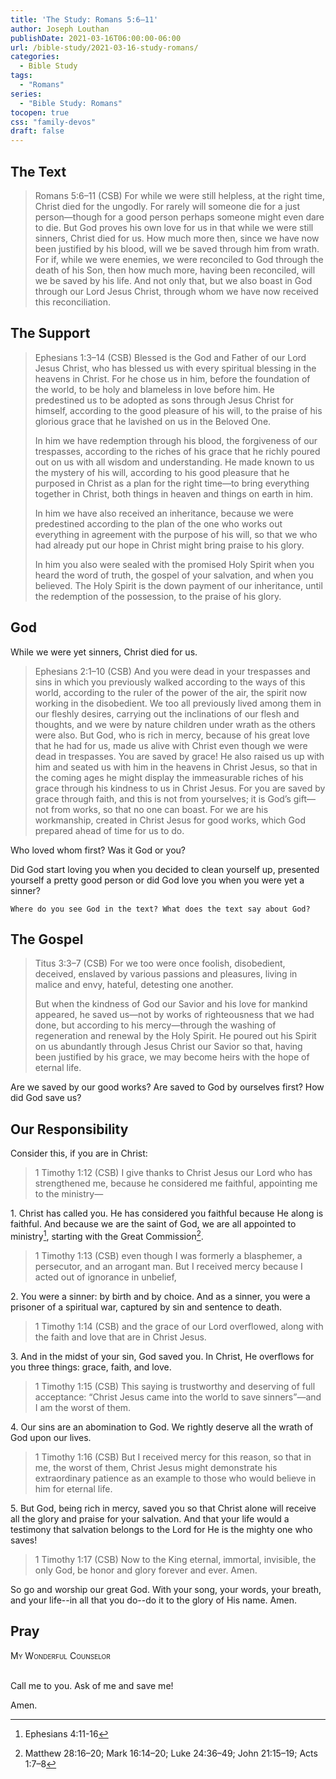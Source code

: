 ```yaml
---
title: 'The Study: Romans 5:6–11'
author: Joseph Louthan
publishDate: 2021-03-16T06:00:00-06:00
url: /bible-study/2021-03-16-study-romans/
categories:
  - Bible Study
tags:
  - "Romans"
series:
  - "Bible Study: Romans"
tocopen: true
css: "family-devos"
draft: false
---
```

## The Text

>Romans 5:6–11 (CSB) For while we were still helpless, at the right time, Christ died for the ungodly. For rarely will someone die for a just person—though for a good person perhaps someone might even dare to die. But God proves his own love for us in that while we were still sinners, Christ died for us. How much more then, since we have now been justified by his blood, will we be saved through him from wrath. For if, while we were enemies, we were reconciled to God through the death of his Son, then how much more, having been reconciled, will we be saved by his life. And not only that, but we also boast in God through our Lord Jesus Christ, through whom we have now received this reconciliation.

## The Support

>Ephesians 1:3–14 (CSB) Blessed is the God and Father of our Lord Jesus Christ, who has blessed us with every spiritual blessing in the heavens in Christ. For he chose us in him, before the foundation of the world, to be holy and blameless in love before him. He predestined us to be adopted as sons through Jesus Christ for himself, according to the good pleasure of his will, to the praise of his glorious grace that he lavished on us in the Beloved One.
>
>In him we have redemption through his blood, the forgiveness of our trespasses, according to the riches of his grace that he richly poured out on us with all wisdom and understanding. He made known to us the mystery of his will, according to his good pleasure that he purposed in Christ as a plan for the right time—to bring everything together in Christ, both things in heaven and things on earth in him.
>
>In him we have also received an inheritance, because we were predestined according to the plan of the one who works out everything in agreement with the purpose of his will, so that we who had already put our hope in Christ might bring praise to his glory.
>
>In him you also were sealed with the promised Holy Spirit when you heard the word of truth, the gospel of your salvation, and when you believed. The Holy Spirit is the down payment of our inheritance, until the redemption of the possession, to the praise of his glory.

## God

While we were yet sinners, Christ died for us.

>Ephesians 2:1–10 (CSB) And you were dead in your trespasses and sins in which you previously walked according to the ways of this world, according to the ruler of the power of the air, the spirit now working in the disobedient. We too all previously lived among them in our fleshly desires, carrying out the inclinations of our flesh and thoughts, and we were by nature children under wrath as the others were also. But God, who is rich in mercy, because of his great love that he had for us, made us alive with Christ even though we were dead in trespasses. You are saved by grace! He also raised us up with him and seated us with him in the heavens in Christ Jesus, so that in the coming ages he might display the immeasurable riches of his grace through his kindness to us in Christ Jesus. For you are saved by grace through faith, and this is not from yourselves; it is God’s gift—not from works, so that no one can boast. For we are his workmanship, created in Christ Jesus for good works, which God prepared ahead of time for us to do.

Who loved whom first? Was it God or you?

Did God start loving you when you decided to clean yourself up, presented yourself a pretty good person or did God love you when you were yet a sinner?

`Where do you see God in the text? What does the text say about God?`

## The Gospel

>Titus 3:3–7 (CSB) For we too were once foolish, disobedient, deceived, enslaved by various passions and pleasures, living in malice and envy, hateful, detesting one another.
>
>But when the kindness of God our Savior and his love for mankind appeared, he saved us—not by works of righteousness that we had done, but according to his mercy—through the washing of regeneration and renewal by the Holy Spirit. He poured out his Spirit on us abundantly through Jesus Christ our Savior so that, having been justified by his grace, we may become heirs with the hope of eternal life.

Are we saved by our good works? Are saved to God by ourselves first? How did God save us?

## Our Responsibility

Consider this, if you are in Christ:

>1 Timothy 1:12 (CSB) I give thanks to Christ Jesus our Lord who has strengthened me, because he considered me faithful, appointing me to the ministry—

1\. Christ has called you. He has considered you faithful because He along is faithful. And because we are the saint of God, we are all appointed to ministry[^1], starting with the Great Commission[^2].

>1 Timothy 1:13 (CSB) even though I was formerly a blasphemer, a persecutor, and an arrogant man. But I received mercy because I acted out of ignorance in unbelief,

2\. You were a sinner: by birth and by choice. And as a sinner, you were a prisoner of a spiritual war, captured by sin and sentence to death.

>1 Timothy 1:14 (CSB) and the grace of our Lord overflowed, along with the faith and love that are in Christ Jesus.

3\. And in the midst of your sin, God saved you. In Christ, He overflows for you three things: grace, faith, and love. 

>1 Timothy 1:15 (CSB) This saying is trustworthy and deserving of full acceptance: “Christ Jesus came into the world to save sinners”—and I am the worst of them.

4\. Our sins are an abomination to God. We rightly deserve all the wrath of God upon our lives.

>1 Timothy 1:16 (CSB) But I received mercy for this reason, so that in me, the worst of them, Christ Jesus might demonstrate his extraordinary patience as an example to those who would believe in him for eternal life.

5\. But God, being rich in mercy, saved you so that Christ alone will receive all the glory and praise for your salvation. And that your life would a testimony that salvation belongs to the Lord for He is the mighty one who saves!

>1 Timothy 1:17 (CSB) Now to the King eternal, immortal, invisible, the only God, be honor and glory forever and ever. Amen.

So go and worship our great God.  With your song, your words, your breath, and your life--in all that you do--do it to the glory of His name. Amen.

[^1]: Ephesians 4:11-16
[^2]: Matthew 28:16–20; Mark 16:14–20; Luke 24:36–49; John 21:15–19; Acts 1:7–8

## Pray

<div style="font-variant: small-caps;">
My Wonderful Counselor
</div>
&nbsp;

Call me to you. Ask of me and save me!

Amen.
